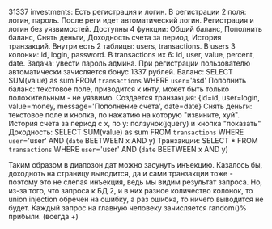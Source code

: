 31337 investments:
Есть регистрация и логин.
В регистрации 2 поля: логин, пароль.
После реги идет автоматический логин.
Регистрация и логин без уязвимостей.
Доступны 4 функции:
Общий баланс, Пополнить баланс, Снять деньги, Доходность счета за период, История транзакций.
Внутри есть 2 таблицы: users, transactions.
В users 3 колонки: id, login, password.
В transactions их 6: id, user, value, percent, date.
Задача: увести пароль админа.
При регистрации пользователю автоматически зачисляется бонус 1337 рублей.
Баланс: SELECT SUM(value) as sum FROM `transactions` WHERE `user`='asd'
Пополнить баланс: текстовое поле, приводится к инту, может быть только положительным - не уязвимо. Создается транзакция: {id=id, user=login, value=money, message='Пополнение счета', date=date}
Снять деньги: текстовое поле и кнопка, по нажатию на которую "извините, хуй".
История счета за период с x, по y:
ползунок(jquery) и кнопка "показать"
Доходность: SELECT SUM(value) as sum FROM `transactions` WHERE `user`='user' AND (`date` BEETWEEN x AND y)
Транзакции: SELECT * FROM `transactions` WHERE `user`='user' AND (`date` BEETWEEN x AND y)

Таким образом в диапозон дат можно засунуть инъекцию.
Казалось бы, доходноть на страницу выводится, да и сами транзакции тоже - поэтому это не слепая инъекция, ведь мы видим результат запроса. Но, из-за того, что запроса к БД 2, и в них разное количество колонок, то union injection обречен на ошибку, а раз ошибка, то ничего выводится не будет.
Каждый запрос на главную человеку зачисляется random()% прибыли. (всегда +)